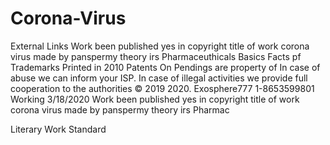 # Corona-Virus
External Links
Work been published yes in copyright title of work corona virus made by panspermy theory irs Pharmaceuthicals Basics Facts pf Trademarks   Printed in 2010 Patents On Pendings are property of  In case of abuse we can inform your ISP.
In case of illegal activities we provide full cooperation to the authorities ©  2019 2020. Exosphere777 1-8653599801
Working
3/18/2020
Work been published yes in copyright title of work corona virus made by panspermy theory irs Pharmac
 
 
Literary Work
Standard
